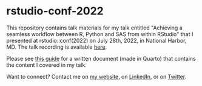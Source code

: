 # rstudio-conf-2022

This repository contains talk materials for my talk entitled "Achieving a seamless workflow between R, Python and SAS from within RStudio" that I presented at rstudio::conf(2022) on July 28th, 2022, in National Harbor, MD. The talk recording is available [here](https://www.rstudio.com/conference/2022/talks/achieving-seamless-workflow-r-python/).

Please see [this guide](https://melissavanbussel.quarto.pub/using-sas-and-r/) for a written document (made in Quarto) that contains the content I covered in my talk.

Want to connect? Contact me on [my website](https://www.melissavanbussel.com/), on [LinkedIn](https://www.linkedin.com/in/melissavanbussel/), or on [Twitter](https://twitter.com/melvanbussel/).
